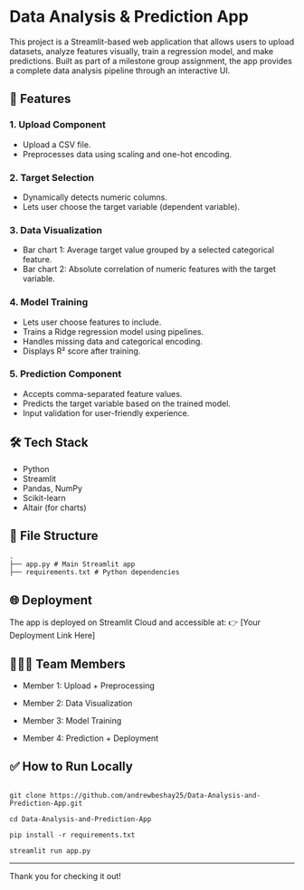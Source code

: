 
  

# Data Analysis & Prediction App

This project is a Streamlit-based web application that allows users to upload datasets, analyze features visually, train a regression model, and make predictions. Built as part of a milestone group assignment, the app provides a complete data analysis pipeline through an interactive UI.


## 🚀 Features


### 1. **Upload Component**

- Upload a CSV file.
- Preprocesses data using scaling and one-hot encoding.

  
### 2. **Target Selection**
- Dynamically detects numeric columns.
- Lets user choose the target variable (dependent variable).
  

### 3. **Data Visualization**
- Bar chart 1: Average target value grouped by a selected categorical feature.
- Bar chart 2: Absolute correlation of numeric features with the target variable.
  

### 4. **Model Training**

- Lets user choose features to include.
- Trains a Ridge regression model using pipelines.
- Handles missing data and categorical encoding.
- Displays R² score after training.
  
### 5. **Prediction Component**

- Accepts comma-separated feature values.
- Predicts the target variable based on the trained model.
- Input validation for user-friendly experience.
  

## 🛠️ Tech Stack

- Python
- Streamlit
- Pandas, NumPy
- Scikit-learn
- Altair (for charts)

## 📁 File Structure

```
.
├── app.py # Main Streamlit app
├── requirements.txt # Python dependencies
```

## 🌐 Deployment

The app is deployed on Streamlit Cloud and accessible at: 👉 [Your Deployment Link Here]
  

## 🧑‍🤝‍🧑 Team Members

- Member 1: Upload + Preprocessing

- Member 2: Data Visualization

- Member 3: Model Training

- Member 4: Prediction + Deployment

  

## ✅ How to Run Locally

  

```

git clone https://github.com/andrewbeshay25/Data-Analysis-and-Prediction-App.git

cd Data-Analysis-and-Prediction-App

pip install -r requirements.txt

streamlit run app.py

```

----------

  Thank you for checking it out!